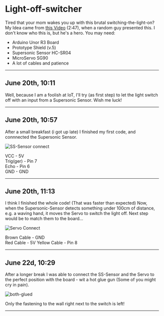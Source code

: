 # Light-off-switcher
Tired that your mom wakes you up with this brutal switching-the-light-on? My Idea came from [this Video](https://www.youtube.com/watch?v=XNcZpjLA3yI) (2:47), when a random guy presented this. I don't know who this is, but he's a hero.
You may need:
* Arduino Unor R3 Board
* Prototype Shield (v.5)
* Supersonic Sensor HC-SR04
* MicroServo SG90
* A lot of cables and patience
________________________________________________________________________________________________________________________________
## June 20th, 10:11  
Well, because I am a foolish at IoT, I'll try (as first step) to let the light switch off with an input from a Supersonic Sensor.
Wish me luck!
________________________________________________________________________________________________________________________________
## June 20th, 10:57  
After a small breakfast (i got up late) I finished my first code, and connnected the Supersonic Sensor.

![SS-Sensor connect](https://github.com/user-attachments/assets/64cf7565-8ab5-4add-918b-5b5d57c22de2)

VCC - 5V  
Trig(ger) - Pin 7  
Echo - Pin 6  
GND - GND  
________________________________________________________________________________________________________________________________
## June 20th, 11:13  
I think I finished the whole code! (That was faster than expected)
Now, when the Supersonic-Sensor detects something under 100cm of distance, e.g. a waving hand, it moves the Servo to switch the light off.
Next step would be to match them to the board...

![Servo Connect](https://github.com/user-attachments/assets/dcba93c6-3719-4a8e-b0d1-88b27194d820)

Brown Cable - GND  
Red Cable - 5V
Yellow Cable - Pin 8
________________________________________________________________________________________________________________________________
## June 22d, 10:29
After a longer break I was able to connect the SS-Sensor and the Servo to the perfect position with the board - wit a hot glue gun (Some of you might cry in pain).

![both-glued](https://github.com/user-attachments/assets/6b94b420-e894-4811-b703-2d2bee55c992)

Only the fastening to the wall right next to the switch is left!
________________________________________________________________________________________________________________________________
